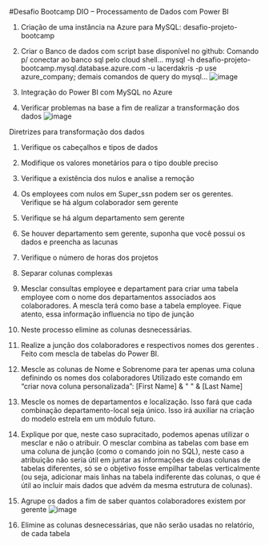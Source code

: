 #Desafio Bootcamp DIO – Processamento de Dados com Power BI

1. Criação de uma instância na Azure para MySQL: desafio-projeto-bootcamp
2. Criar o Banco de dados com script base disponível no github:
    Comando p/ conectar ao banco sql pelo cloud shell...
    mysql -h desafio-projeto-bootcamp.mysql.database.azure.com -u lacerdakris -p
    use azure_company;
    demais comandos de query do mysql...
   ![image](https://github.com/LacerdaKris/-28-5.000-Resultados-de-tradu-o-Processing-Transformation-Data/assets/107269748/2441b797-43b3-42af-b9c2-653d70ed6151)

3. Integração do Power BI com MySQL no Azure
4. Verificar problemas na base a fim de realizar a transformação dos dados
 ![image](https://github.com/LacerdaKris/-28-5.000-Resultados-de-tradu-o-Processing-Transformation-Data/assets/107269748/2b6db8e5-0742-4b88-a1a9-6a190dfa16d7)


Diretrizes para transformação dos dados

1. Verifique os cabeçalhos e tipos de dados
2. Modifique os valores monetários para o tipo double preciso
3. Verifique a existência dos nulos e analise a remoção
4. Os employees com nulos em Super_ssn podem ser os gerentes. Verifique se há algum colaborador sem gerente
5. Verifique se há algum departamento sem gerente
6. Se houver departamento sem gerente, suponha que você possui os dados e preencha as lacunas
7. Verifique o número de horas dos projetos
8. Separar colunas complexas
9. Mesclar consultas employee e departament para criar uma tabela employee com o nome dos departamentos associados aos colaboradores. A mescla terá como base a tabela employee. Fique atento, essa informação influencia no tipo de junção
10. Neste processo elimine as colunas desnecessárias.
11. Realize a junção dos colaboradores e respectivos nomes dos gerentes . Feito com mescla de tabelas do Power BI.
12. Mescle as colunas de Nome e Sobrenome para ter apenas uma coluna definindo os nomes dos colaboradores
Utilizado este comando em “criar nova coluna personalizada”: [First Name] & " " & [Last Name]
13. Mescle os nomes de departamentos e localização. Isso fará que cada combinação departamento-local seja único. Isso irá auxiliar na criação do modelo estrela em um módulo futuro.
14. Explique por que, neste caso supracitado, podemos apenas utilizar o mesclar e não o atribuir.
     O mesclar combina as tabelas com base em uma coluna de junção (como o comando join no SQL), neste caso a atribuição não seria útil em
     juntar as informações de duas colunas de tabelas diferentes, só se o objetivo fosse empilhar tabelas verticalmente (ou seja,
     adicionar mais linhas na tabela indiferente das colunas, o que é útil ao incluir mais dados que advém da mesma estrutura de colunas).
15. Agrupe os dados a fim de saber quantos colaboradores existem por gerente
 ![image](https://github.com/LacerdaKris/-28-5.000-Resultados-de-tradu-o-Processing-Transformation-Data/assets/107269748/da1a524f-2e46-4793-a850-92f218f1e18a)

16. Elimine as colunas desnecessárias, que não serão usadas no relatório, de cada tabela
